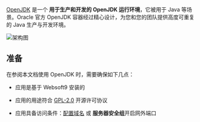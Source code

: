 [OpenJDK](https://container-registry.oracle.com/ords/ocr/ba/java/openjdk) 是一个 **用于生产和开发的 OpenJDK 运行环境**，它被用于 Java  等场景。Oracle 官方 OpenJDK 容器经过精心设计，为您和您的团队提供高度可重复的 Java  生产与开发环境。


![架构图](https://libs.websoft9.com/Websoft9/DocsPicture/zh/java/java-gui-websoft9.png)


## 准备

在参阅本文档使用 OpenJDK 时，需要确保如下几点：

- 应用是基于 Websoft9 安装的

- 应用的用途符合 [GPL-2.0](https://opensource.org/licenses/GPL-2.0) 开源许可协议

- 应用具备访问条件：[配置域名](./guide/appsetdomain) 或 **服务器安全组**开启网外端口